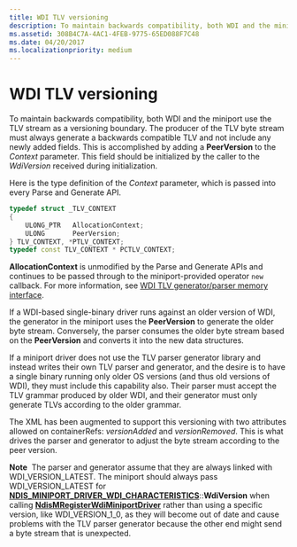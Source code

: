 ```yaml
---
title: WDI TLV versioning
description: To maintain backwards compatibility, both WDI and the miniport use the TLV stream as a versioning boundary.
ms.assetid: 308B4C7A-4AC1-4FEB-9775-65ED088F7C48
ms.date: 04/20/2017
ms.localizationpriority: medium
---
```


# WDI TLV versioning


To maintain backwards compatibility, both WDI and the miniport use the TLV stream as a versioning boundary. The producer of the TLV byte stream must always generate a backwards compatible TLV and not include any newly added fields. This is accomplished by adding a **PeerVersion** to the *Context* parameter. This field should be initialized by the caller to the *WdiVersion* received during initialization.

Here is the type definition of the *Context* parameter, which is passed into every Parse and Generate API.

```C++
typedef struct _TLV_CONTEXT
{
    ULONG_PTR   AllocationContext;
    ULONG       PeerVersion;
} TLV_CONTEXT, *PTLV_CONTEXT;
typedef const TLV_CONTEXT * PCTLV_CONTEXT;
```

**AllocationContext** is unmodified by the Parse and Generate APIs and continues to be passed through to the miniport-provided operator `new` callback. For more information, see [WDI TLV generator/parser memory interface](wdi-tlv-generator-parser-memory-interface.md).

If a WDI-based single-binary driver runs against an older version of WDI, the generator in the miniport uses the **PeerVersion** to generate the older byte stream. Conversely, the parser consumes the older byte stream based on the **PeerVersion** and converts it into the new data structures.

If a miniport driver does not use the TLV parser generator library and instead writes their own TLV parser and generator, and the desire is to have a single binary running only older OS versions (and thus old versions of WDI), they must include this capability also. Their parser must accept the TLV grammar produced by older WDI, and their generator must only generate TLVs according to the older grammar.

The XML has been augmented to support this versioning with two attributes allowed on containerRefs: *versionAdded* and *versionRemoved*. This is what drives the parser and generator to adjust the byte stream according to the peer version.

**Note**  The parser and generator assume that they are always linked with WDI\_VERSION\_LATEST. The miniport should always pass WDI\_VERSION\_LATEST for [**NDIS\_MINIPORT\_DRIVER\_WDI\_CHARACTERISTICS**](https://docs.microsoft.com/windows-hardware/drivers/ddi/content/dot11wdi/ns-dot11wdi-_ndis_miniport_driver_wdi_characteristics)::**WdiVersion** when calling [**NdisMRegisterWdiMiniportDriver**](https://docs.microsoft.com/windows-hardware/drivers/ddi/content/dot11wdi/nf-dot11wdi-ndismregisterwdiminiportdriver) rather than using a specific version, like WDI\_VERSION\_1\_0, as they will become out of date and cause problems with the TLV parser generator because the other end might send a byte stream that is unexpected.

 

 

 





